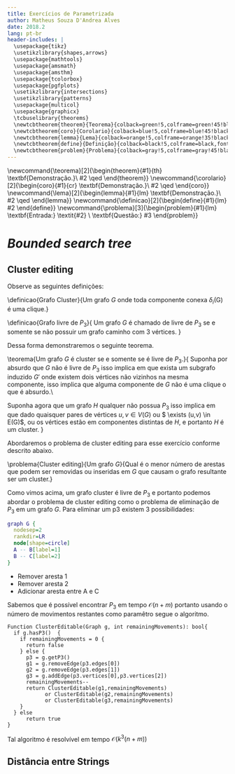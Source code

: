 ```yaml
---
title: Exercícios de Parametrizada
author: Matheus Souza D'Andrea Alves
date: 2018.2
lang: pt-br
header-includes: |
  \usepackage{tikz}
  \usetikzlibrary{shapes,arrows}
  \usepackage{mathtools}
  \usepackage{amsmath}
  \usepackage{amsthm}
  \usepackage{tcolorbox}
  \usepackage{pgfplots}
  \usetikzlibrary{intersections}
  \usetikzlibrary{patterns}
  \usepackage{multicol}
  \usepackage{graphicx}
  \tcbuselibrary{theorems}
  \newtcbtheorem{theorem}{Teorema}{colback=green!5,colframe=green!45!black,fonttitle=\bfseries}{th}
  \newtcbtheorem{coro}{Corolario}{colback=blue!5,colframe=blue!45!black,fonttitle=\bfseries}{cr}
  \newtcbtheorem{lemma}{Lema}{colback=orange!5,colframe=orange!35!black,fonttitle=\bfseries}{lm}
  \newtcbtheorem{define}{Definição}{colback=black!5,colframe=black,fonttitle=\bfseries}{lm}
  \newtcbtheorem{problem}{Problema}{colback=gray!5,colframe=gray!45!black,fonttitle=\bfseries}{lm}
---
```


\newcommand{\teorema}[2]{\begin{theorem}{#1}{th} \textbf{Demonstração.}\\ #2 \qed \end{theorem}}
\newcommand{\corolario}[2]{\begin{coro}{#1}{cr} \textbf{Demonstração.}\\ #2 \qed \end{coro}}
\newcommand{\lema}[2]{\begin{lemma}{#1}{lm} \textbf{Demonstração.}\\ #2 \qed \end{lemma}}
\newcommand{\definicao}[2]{\begin{define}{#1}{lm}  #2 \end{define}}
\newcommand{\problema}[3]{\begin{problem}{#1}{lm} \textbf{Entrada:}  \textit{#2} \\ \textbf{Questão:} #3  \end{problem}}

# _Bounded search tree_


## Cluster editing

Observe as seguintes definições:

\definicao{Grafo Cluster}{Um grafo $G$ onde toda componente conexa $\delta_i$(G) é uma clique.}

\definicao{Grafo livre de $P_3$}{
  Um grafo $G$ é chamado de livre de $P_3$ se e somente se não possuir um grafo caminho com 3 vértices.
}

Dessa forma demonstraremos o seguinte teorema.

\teorema{Um grafo $G$ é cluster se e somente se é livre de $P_3$.}{
  Suponha por absurdo que $G$ não é livre de $P_3$ isso implica em que exista um subgrafo induzido $G'$ onde existem dois vértices não vizinhos na mesma componente, isso implica que alguma componente de $G$ não é uma clique o que é absurdo.\\

  Suponha agora que um grafo $H$ qualquer não possua $P_3$ isso implica em que dado quaisquer pares de vértices $u,v \in V(G)$ ou $ \exists (u,v) \in E(G)$, ou os vértices estão em componentes distintas de $H$, e portanto $H$ é um cluster.
}

Abordaremos o problema de cluster editing para esse exercício conforme descrito abaixo.

\problema{Cluster editing}{Um grafo $G$}{Qual é o menor número de arestas que podem ser removidas ou inseridas em $G$ que causam o grafo resultante ser um cluster.}

Como vimos acima, um grafo cluster é livre de $P_3$ e portanto podemos abordar o problema de cluster editing como o problema de eliminação de $P_3$ em um grafo $G$.  Para eliminar um p3 existem 3 possibilidades:

```{.dot scale="0.4" caption="Um P3"}
graph G {
  nodesep=2
  rankdir=LR
  node[shape=circle]
  A -- B[label=1]
  B -- C[label=2]
}
```

- Remover aresta 1
- Remover aresta 2
- Adicionar aresta entre A e C

Sabemos que é possível encontrar $P_3$ em tempo $\mathcal{O}(n+m)$ portanto usando o número de movimentos restantes como paramêtro segue o algoritmo.

```{.lang .numberLines }
Function ClusterEditable(Graph g, int remainingMovements): bool{
  if g.hasP3()  {
    if remainingMovements = 0 {
      return false
    } else {
      p3 = g.getP3()
      g1 = g.removeEdge(p3.edges[0])
      g2 = g.removeEdge(p3.edges[1])
      g3 = g.addEdge(p3.vertices[0],p3.vertices[2])
      remainingMovements--
      return ClusterEditable(g1,remainingMovements)
            or ClusterEditable(g2,remainingMovements)
            or ClusterEditable(g3,remainingMovements)
    }     
  } else
      return true
}
```

Tal algoritmo é resolvível em tempo $\mathcal{O}(k^3 (n+m))$

## Distância entre Strings
